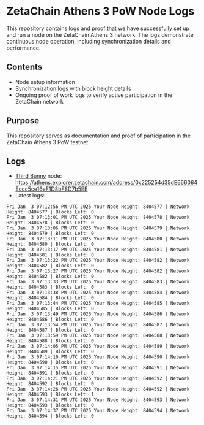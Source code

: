 # ZetaChain Athens 3 PoW Node Logs
This repository contains logs and proof that we have successfully set up and run a node on the ZetaChain Athens 3 network. The logs demonstrate continuous node operation, including synchronization details and performance.

## Contents
- Node setup information
- Synchronization logs with block height details
- Ongoing proof of work logs to verify active participation in the ZetaChain network

## Purpose
This repository serves as documentation and proof of participation in the ZetaChain Athens 3 PoW testnet.

## Logs

- [Third Bunny](https://thirdbunny.xyz/) node: https://athens.explorer.zetachain.com/address/0x225254d35dE666064Eccc5ce16eF1D8bF8D7b5EE
- Latest logs:
```
Fri Jan  3 07:12:56 PM UTC 2025 Your Node Height: 8404577 | Network Height: 8404577 | Blocks Left: 0
Fri Jan  3 07:13:01 PM UTC 2025 Your Node Height: 8404578 | Network Height: 8404578 | Blocks Left: 0
Fri Jan  3 07:13:06 PM UTC 2025 Your Node Height: 8404579 | Network Height: 8404579 | Blocks Left: 0
Fri Jan  3 07:13:11 PM UTC 2025 Your Node Height: 8404580 | Network Height: 8404580 | Blocks Left: 0
Fri Jan  3 07:13:17 PM UTC 2025 Your Node Height: 8404581 | Network Height: 8404581 | Blocks Left: 0
Fri Jan  3 07:13:22 PM UTC 2025 Your Node Height: 8404582 | Network Height: 8404582 | Blocks Left: 0
Fri Jan  3 07:13:27 PM UTC 2025 Your Node Height: 8404582 | Network Height: 8404582 | Blocks Left: 0
Fri Jan  3 07:13:33 PM UTC 2025 Your Node Height: 8404583 | Network Height: 8404583 | Blocks Left: 0
Fri Jan  3 07:13:38 PM UTC 2025 Your Node Height: 8404584 | Network Height: 8404584 | Blocks Left: 0
Fri Jan  3 07:13:44 PM UTC 2025 Your Node Height: 8404585 | Network Height: 8404585 | Blocks Left: 0
Fri Jan  3 07:13:49 PM UTC 2025 Your Node Height: 8404586 | Network Height: 8404586 | Blocks Left: 0
Fri Jan  3 07:13:54 PM UTC 2025 Your Node Height: 8404587 | Network Height: 8404587 | Blocks Left: 0
Fri Jan  3 07:13:59 PM UTC 2025 Your Node Height: 8404588 | Network Height: 8404588 | Blocks Left: 0
Fri Jan  3 07:14:05 PM UTC 2025 Your Node Height: 8404589 | Network Height: 8404589 | Blocks Left: 0
Fri Jan  3 07:14:10 PM UTC 2025 Your Node Height: 8404590 | Network Height: 8404590 | Blocks Left: 0
Fri Jan  3 07:14:15 PM UTC 2025 Your Node Height: 8404591 | Network Height: 8404591 | Blocks Left: 0
Fri Jan  3 07:14:21 PM UTC 2025 Your Node Height: 8404592 | Network Height: 8404592 | Blocks Left: 0
Fri Jan  3 07:14:26 PM UTC 2025 Your Node Height: 8404592 | Network Height: 8404593 | Blocks Left: 1
Fri Jan  3 07:14:31 PM UTC 2025 Your Node Height: 8404593 | Network Height: 8404593 | Blocks Left: 0
Fri Jan  3 07:14:37 PM UTC 2025 Your Node Height: 8404594 | Network Height: 8404594 | Blocks Left: 0
```
